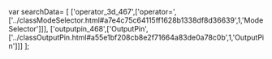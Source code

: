 var searchData= \[
\[\'operator\_3d\_467\',\[\'operator=\',\[\'../classModeSelector.html\#a7e4c75c64115ff1628b1338df8d36639\',1,\'ModeSelector\'\]\]\],
\[\'outputpin\_468\',\[\'OutputPin\',\[\'../classOutputPin.html\#a55e1bf208cb8e2f71664a83de0a78c0b\',1,\'OutputPin\'\]\]\]
\];
